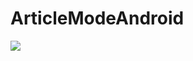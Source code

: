 # ArticleModeAndroid
[![](https://jitpack.io/v/MuratSadicApps/ArticleModeAndroid.svg)](https://jitpack.io/#MuratSadicApps/ArticleModeAndroid)
